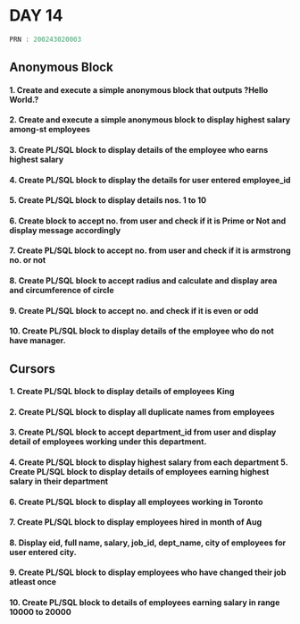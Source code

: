 # DAY 14

```C
PRN : 200243020003
```
## Anonymous Block
#### 1. Create and execute a simple anonymous block that outputs ?Hello World.?

#### 2. Create and execute a simple anonymous block to display highest salary among-st employees

#### 3. Create PL/SQL block to display details of the employee who earns highest salary

#### 4. Create PL/SQL block to display the details for user entered employee_id

#### 5. Create PL/SQL block to display details nos. 1 to 10

#### 6. Create block to accept no. from user and check if it is Prime or Not and display message accordingly

#### 7. Create PL/SQL block to accept no. from user and check if it is armstrong no. or not

#### 8. Create PL/SQL block to accept radius and calculate and display area and circumference of circle

#### 9. Create PL/SQL block to accept no. and check if it is even or odd

#### 10. Create PL/SQL block to display details of the employee who do not have manager.

## Cursors

#### 1. Create PL/SQL block to display details of employees King

#### 2. Create PL/SQL block to display all duplicate names from employees 

#### 3. Create PL/SQL block to accept department_id from user and display detail of employees working under this department.

#### 4. Create PL/SQL block to display highest salary from each department 5. Create PL/SQL block to display details of employees earning highest salary in their department

#### 6. Create PL/SQL block to display all employees working in Toronto

#### 7. Create PL/SQL block to display employees hired in month of Aug

#### 8. Display eid, full name, salary, job_id, dept_name, city of employees for user entered city.

#### 9. Create PL/SQL block to display employees who have changed their job atleast once

#### 10. Create PL/SQL block to details of employees earning salary in range 10000 to 20000


